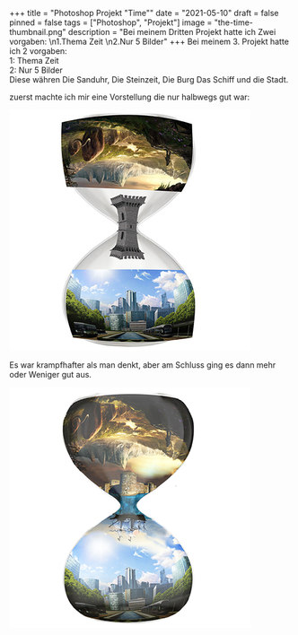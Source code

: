 +++
title = "Photoshop Projekt \"Time\""
date = "2021-05-10"
draft = false
pinned = false
tags = ["Photoshop", "Projekt"]
image = "the-time-thumbnail.png"
description = "Bei meinem Dritten Projekt hatte ich Zwei vorgaben: \n1.Thema Zeit \n2.Nur 5 Bilder"
+++
Bei meinem 3. Projekt hatte ich 2 vorgaben: \
1: Thema Zeit \
2: Nur 5 Bilder\
Diese währen Die Sanduhr, Die Steinzeit, Die Burg Das Schiff und die Stadt.

zuerst machte ich mir eine Vorstellung die nur halbwegs gut war:

![Raw Version](the-time-raw-blog.jpg)

Es war krampfhafter als man denkt, aber am Schluss ging es dann mehr oder Weniger gut aus.

![Finales Design](the-time-blog.png)